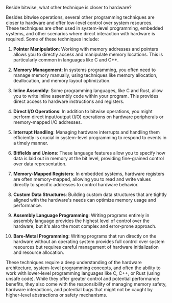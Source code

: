 Beside bitwise, what other technique is closer to hardware?



Besides bitwise operations, several other programming techniques are closer to hardware and offer low-level control over system resources. These techniques are often used in system-level programming, embedded systems, and other scenarios where direct interaction with hardware is required. Some of these techniques include:

1. **Pointer Manipulation**: Working with memory addresses and pointers allows you to directly access and manipulate memory locations. This is particularly common in languages like C and C++.

2. **Memory Management**: In systems programming, you often need to manage memory manually, using techniques like memory allocation, deallocation, and memory layout optimization.

3. **Inline Assembly**: Some programming languages, like C and Rust, allow you to write inline assembly code within your program. This provides direct access to hardware instructions and registers.

4. **Direct I/O Operations**: In addition to bitwise operations, you might perform direct input/output (I/O) operations on hardware peripherals or memory-mapped I/O addresses.

5. **Interrupt Handling**: Managing hardware interrupts and handling them efficiently is crucial in system-level programming to respond to events in a timely manner.

6. **Bitfields and Unions**: These language features allow you to specify how data is laid out in memory at the bit level, providing fine-grained control over data representation.

7. **Memory-Mapped Registers**: In embedded systems, hardware registers are often memory-mapped, allowing you to read and write values directly to specific addresses to control hardware behavior.

8. **Custom Data Structures**: Building custom data structures that are tightly aligned with the hardware's needs can optimize memory usage and performance.

9. **Assembly Language Programming**: Writing programs entirely in assembly language provides the highest level of control over the hardware, but it's also the most complex and error-prone approach.

10. **Bare-Metal Programming**: Writing programs that run directly on the hardware without an operating system provides full control over system resources but requires careful management of hardware initialization and resource allocation.

These techniques require a deep understanding of the hardware architecture, system-level programming concepts, and often the ability to work with lower-level programming languages like C, C++, or Rust (using unsafe code). While they offer greater control and potential performance benefits, they also come with the responsibility of managing memory safety, hardware interactions, and potential bugs that might not be caught by higher-level abstractions or safety mechanisms.